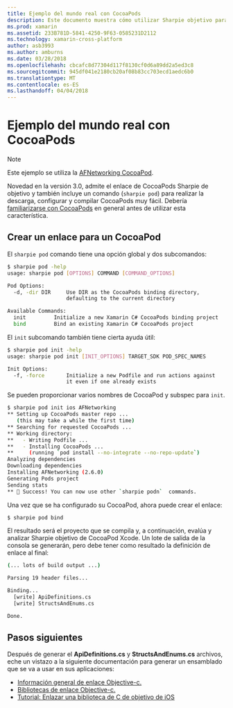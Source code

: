 ```yaml
---
title: Ejemplo del mundo real con CocoaPods
description: Este documento muestra cómo utilizar Sharpie objetivo para generar automáticamente las definiciones de enlace de C# desde un CocoaPod.
ms.prod: xamarin
ms.assetid: 233B781D-5841-4250-9F63-0585231D2112
ms.technology: xamarin-cross-platform
author: asb3993
ms.author: amburns
ms.date: 03/28/2018
ms.openlocfilehash: cbcafc8d77304d117f8130cf0d6a89dd2a5ed3c8
ms.sourcegitcommit: 945df041e2180cb20af08b83cc703ecd1aedc6b0
ms.translationtype: MT
ms.contentlocale: es-ES
ms.lasthandoff: 04/04/2018
---
```

# <a name="real-world-example-using-cocoapods"></a>Ejemplo del mundo real con CocoaPods

> [!NOTE]
> Este ejemplo se utiliza la [AFNetworking CocoaPod](https://cocoapods.org/pods/AFNetworking).

Novedad en la versión 3.0, admite el enlace de CocoaPods Sharpie de objetivo y también incluye un comando (`sharpie pod`) para realizar la descarga, configurar y compilar CocoaPods muy fácil. Debería [familiarizarse con CocoaPods](https://cocoapods.org) en general antes de utilizar esta característica.

## <a name="creating-a-binding-for-a-cocoapod"></a>Crear un enlace para un CocoaPod

El `sharpie pod` comando tiene una opción global y dos subcomandos:

```bash
$ sharpie pod -help
usage: sharpie pod [OPTIONS] COMMAND [COMMAND_OPTIONS]

Pod Options:
  -d, -dir DIR     Use DIR as the CocoaPods binding directory,
                   defaulting to the current directory

Available Commands:
  init         Initialize a new Xamarin C# CocoaPods binding project
  bind         Bind an existing Xamarin C# CocoaPods project
```

El `init` subcomando también tiene cierta ayuda útil:

```bash
$ sharpie pod init -help
usage: sharpie pod init [INIT_OPTIONS] TARGET_SDK POD_SPEC_NAMES

Init Options:
  -f, -force       Initialize a new Podfile and run actions against
                   it even if one already exists
```

Se pueden proporcionar varios nombres de CocoaPod y subspec para `init`.

```bash
$ sharpie pod init ios AFNetworking
** Setting up CocoaPods master repo ...
   (this may take a while the first time)
** Searching for requested CocoaPods ...
** Working directory:
**   - Writing Podfile ...
**   - Installing CocoaPods ...
**     (running `pod install --no-integrate --no-repo-update`)
Analyzing dependencies
Downloading dependencies
Installing AFNetworking (2.6.0)
Generating Pods project
Sending stats
** 🍻 Success! You can now use other `sharpie podn`  commands.
```

Una vez que se ha configurado su CocoaPod, ahora puede crear el enlace:

```bash
$ sharpie pod bind
```

El resultado será el proyecto que se compila y, a continuación, evalúa y analizar Sharpie objetivo de CocoaPod Xcode. Un lote de salida de la consola se generarán, pero debe tener como resultado la definición de enlace al final:

```bash
(... lots of build output ...)

Parsing 19 header files...

Binding...
  [write] ApiDefinitions.cs
  [write] StructsAndEnums.cs

Done.
```

## <a name="next-steps"></a>Pasos siguientes

Después de generar el **ApiDefinitions.cs** y **StructsAndEnums.cs** archivos, eche un vistazo a la siguiente documentación para generar un ensamblado que se va a usar en sus aplicaciones:

- [Información general de enlace Objective-c.](~/cross-platform/macios/binding/overview.md)
- [Bibliotecas de enlace Objective-c.](~/cross-platform/macios/binding/objective-c-libraries.md)
- [Tutorial: Enlazar una biblioteca de C de objetivo de iOS](~/ios/platform/binding-objective-c/walkthrough.md)


